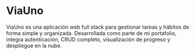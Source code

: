 # ViaUno
ViaUno es una aplicación web full stack para gestionar tareas y hábitos de forma simple y organizada. Desarrollada como parte de mi portafolio, integra autenticación, CRUD completo, visualización de progreso y despliegue en la nube.
